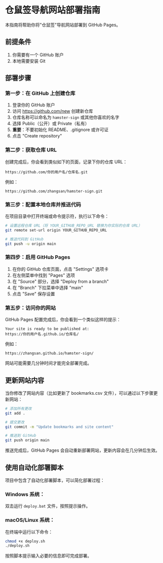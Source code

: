 # 仓鼠签导航网站部署指南

本指南将帮助你将"仓鼠签"导航网站部署到 GitHub Pages。

## 前提条件

1. 你需要有一个 GitHub 账户
2. 本地需要安装 Git

## 部署步骤

### 第一步：在 GitHub 上创建仓库

1. 登录你的 GitHub 账户
2. 访问 https://github.com/new 创建新仓库
3. 仓库名称可以命名为 `hamster-sign` 或其他你喜欢的名字
4. 选择 Public（公开）或 Private（私有）
5. **重要**：不要初始化 README、.gitignore 或许可证
6. 点击 "Create repository"

### 第二步：获取仓库 URL

创建完成后，你会看到类似如下的页面，记录下你的仓库 URL：
```
https://github.com/你的用户名/仓库名.git
```

例如：
```
https://github.com/zhangsan/hamster-sign.git
```

### 第三步：配置本地仓库并推送代码

在项目目录中打开终端或命令提示符，执行以下命令：

```bash
# 设置远程仓库 URL（将 YOUR_GITHUB_REPO_URL 替换为你实际的仓库 URL）
git remote set-url origin YOUR_GITHUB_REPO_URL

# 推送代码到 GitHub
git push -u origin main
```

### 第四步：启用 GitHub Pages

1. 在你的 GitHub 仓库页面，点击 "Settings" 选项卡
2. 在左侧菜单中找到 "Pages" 选项
3. 在 "Source" 部分，选择 "Deploy from a branch"
4. 在 "Branch" 下拉菜单中选择 "main"
5. 点击 "Save" 保存设置

### 第五步：访问你的网站

GitHub Pages 配置完成后，你会看到一个类似这样的提示：
```
Your site is ready to be published at:
https://你的用户名.github.io/仓库名/
```

例如：
```
https://zhangsan.github.io/hamster-sign/
```

网站可能需要几分钟时间才能完全部署完成。

## 更新网站内容

当你修改了网站内容（比如更新了 bookmarks.csv 文件），可以通过以下步骤更新网站：

```bash
# 添加所有更改
git add .

# 提交更改
git commit -m "Update bookmarks and site content"

# 推送到 GitHub
git push origin main
```

推送完成后，GitHub Pages 会自动重新部署网站，更新内容会在几分钟后生效。

## 使用自动化部署脚本

项目中包含了自动化部署脚本，可以简化部署过程：

### Windows 系统：

双击运行 `deploy.bat` 文件，按照提示操作。

### macOS/Linux 系统：

在终端中运行以下命令：

```bash
chmod +x deploy.sh
./deploy.sh
```

按照脚本提示输入必要的信息即可完成部署。